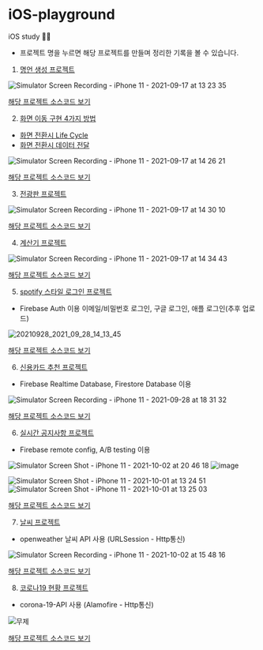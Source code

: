 # iOS-playground
iOS study 👩‍💻
* 프로젝트 명을 누르면 해당 프로젝트를 만들며 정리한 기록을 볼 수 있습니다.

1. [명언 생성 프로젝트](https://yesiamnahee.tistory.com/114?category=886482)

![Simulator Screen Recording - iPhone 11 - 2021-09-17 at 13 23 35](https://user-images.githubusercontent.com/53509789/133731373-1082be73-ac2e-40d2-bfd2-eb8223295631.gif)

[해당 프로젝트 소스코드 보기](https://github.com/k-nh/iOS-playground/tree/master/QuotesGenerator)


2. [화면 이동 구현 4가지 방법](https://yesiamnahee.tistory.com/110?category=886482)
+ [화면 전환시 Life Cycle](https://yesiamnahee.tistory.com/111?category=886482)
+ [화면 전환시 데이터 전달](https://yesiamnahee.tistory.com/112?category=886482)

![Simulator Screen Recording - iPhone 11 - 2021-09-17 at 14 26 21](https://user-images.githubusercontent.com/53509789/133732286-dd6b4362-c8ed-4b4f-aac7-c2149a11fd3c.gif)

[해당 프로젝트 소스코드 보기](https://github.com/k-nh/iOS-playground/tree/master/ScreenTransitionExample)


3. [전광판 프로젝트](https://yesiamnahee.tistory.com/115)

![Simulator Screen Recording - iPhone 11 - 2021-09-17 at 14 30 10](https://user-images.githubusercontent.com/53509789/133731321-72b97a4d-f8ed-48c1-9e32-bd42eb16e604.gif)

[해당 프로젝트 소스코드 보기](https://github.com/k-nh/iOS-playground/tree/master/LedBoard)


4. [계산기 프로젝트](https://yesiamnahee.tistory.com/116)

![Simulator Screen Recording - iPhone 11 - 2021-09-17 at 14 34 43](https://user-images.githubusercontent.com/53509789/133731244-e6e90aa6-ab08-425d-9b3a-1e9476d536ba.gif)

[해당 프로젝트 소스코드 보기](https://github.com/k-nh/iOS-playground/tree/master/Calculator)


5. [spotify 스타일 로그인 프로젝트](https://yesiamnahee.tistory.com/117)
- Firebase Auth 이용 이메일/비밀번호 로그인, 구글 로그인, 애플 로그인(추후 업로드)

![20210928_2021_09_28_14_13_45](https://user-images.githubusercontent.com/53509789/135060521-e6419a06-9185-45fa-bfe3-a805aea1c943.gif)

[해당 프로젝트 소스코드 보기](https://github.com/k-nh/iOS-playground/tree/master/LoginProject)


6. [신용카드 추천 프로젝트](https://yesiamnahee.tistory.com/118)
- Firebase Realtime Database, Firestore Database 이용

![Simulator Screen Recording - iPhone 11 - 2021-09-28 at 18 31 32](https://user-images.githubusercontent.com/53509789/135062420-8d227241-0664-4b75-b3f4-37fc9dd06176.gif)

[해당 프로젝트 소스코드 보기](https://github.com/k-nh/iOS-playground/tree/master/CreditCardRecommendList)

6. [실시간 공지사항 프로젝트](https://yesiamnahee.tistory.com/124?category=886482)
- Firebase remote config, A/B testing 이용

![Simulator Screen Shot - iPhone 11 - 2021-10-02 at 20 46 18](https://user-images.githubusercontent.com/53509789/135714767-d26d7433-9827-43c2-b36a-0ce0da4b3681.png) ![image](https://user-images.githubusercontent.com/53509789/135714771-cc16c0c5-231f-487c-9f94-bf922c53a2ca.png)


![Simulator Screen Shot - iPhone 11 - 2021-10-01 at 13 24 51](https://user-images.githubusercontent.com/53509789/135714244-221e94f6-b27e-465a-a18c-1e5688b3ede3.png) ![Simulator Screen Shot - iPhone 11 - 2021-10-01 at 13 25 03](https://user-images.githubusercontent.com/53509789/135714247-d90874b2-f5e9-4ea9-a002-28e9a2623c93.png)


[해당 프로젝트 소스코드 보기](https://github.com/k-nh/iOS-playground/tree/master/Notice)


7. [날씨 프로젝트](https://yesiamnahee.tistory.com/127)
- openweather 날씨 API 사용 (URLSession - Http통신)

![Simulator Screen Recording - iPhone 11 - 2021-10-02 at 15 48 16](https://user-images.githubusercontent.com/53509789/135713576-3215b4a2-699c-4cbe-b84a-9c137cb2889d.gif)


[해당 프로젝트 소스코드 보기](https://github.com/k-nh/iOS-playground/tree/master/Weather)


8. [코로나19 현황 프로젝트](https://yesiamnahee.tistory.com/128)
- corona-19-API 사용 (Alamofire - Http통신)

![무제](https://user-images.githubusercontent.com/53509789/135713595-7eef5e09-7d30-4130-bd4f-fca64c1d2e64.gif)

[해당 프로젝트 소스코드 보기](https://github.com/k-nh/iOS-playground/tree/master/Covid19)
